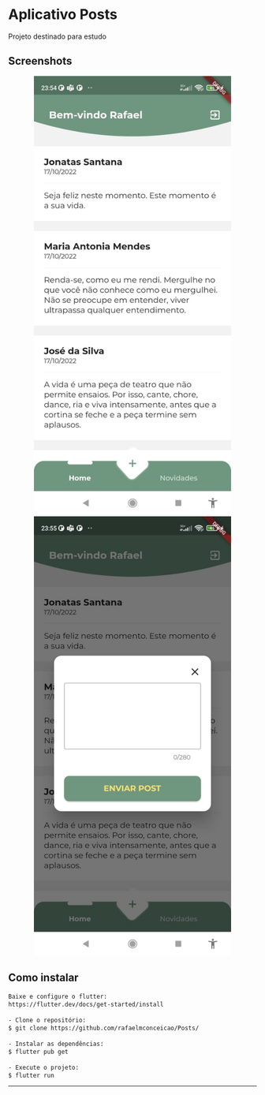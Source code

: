# Aplicativo Posts
Projeto destinado para estudo 

<h2>Screenshots</h2>

   <p align="center">
      <img src="assets/screenshots/home.jpeg" width="400" alt=" App Demonstração Home">
      <img src="assets/screenshots/detail.jpeg" width="400" alt=" App Demonstração Detail">
   </p>


<h2>Como instalar</h2>

   ```
   Baixe e configure o flutter:
   https://flutter.dev/docs/get-started/install

   - Clone o repositório:
   $ git clone https://github.com/rafaelmconceicao/Posts/

   - Instalar as dependências:
   $ flutter pub get

   - Execute o projeto:
   $ flutter run
   ```

---
